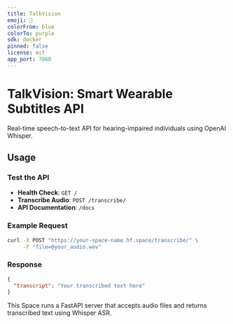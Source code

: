 ```yaml
---
title: TalkVision
emoji: 🦻
colorFrom: blue
colorTo: purple
sdk: docker
pinned: false
license: mit
app_port: 7860
---
```


# TalkVision: Smart Wearable Subtitles API

Real-time speech-to-text API for hearing-impaired individuals using OpenAI Whisper.

## Usage

### Test the API

- **Health Check**: `GET /`
- **Transcribe Audio**: `POST /transcribe/`
- **API Documentation**: `/docs`

### Example Request

```bash
curl -X POST "https://your-space-name.hf.space/transcribe/" \
     -F "file=@your_audio.wav"
```

### Response

```json
{
  "transcript": "Your transcribed text here"
}
```

This Space runs a FastAPI server that accepts audio files and returns transcribed text using Whisper ASR.
